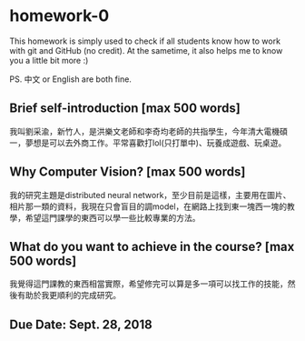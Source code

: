 # homework-0
This homework is simply used to check if all students know how to work with git and GitHub (no credit).
At the sametime, it also helps me to know you a little bit more :)

PS. 中文 or English are both fine.

## Brief self-introduction [max 500 words]
我叫劉采渝，新竹人，是洪樂文老師和李奇均老師的共指學生，今年清大電機碩一，夢想是可以去外商工作。平常喜歡打lol(只打單中)、玩養成遊戲、玩桌遊。
## Why Computer Vision? [max 500 words]
我的研究主題是distributed neural network，至少目前是這樣，主要用在圖片、相片那一類的資料，我現在只會盲目的調model，在網路上找到東一塊西一塊的教學，希望這門課學的東西可以學一些比較專業的方法。
## What do you want to achieve in the course? [max 500 words]
我覺得這門課教的東西相當實際，希望修完可以算是多一項可以找工作的技能，然後有助於我更順利的完成研究。
## Due Date: Sept. 28, 2018
